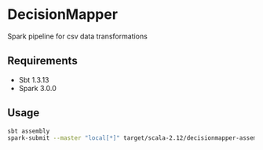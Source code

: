 # DecisionMapper

Spark pipeline for csv data transformations

## Requirements
- Sbt 1.3.13
- Spark 3.0.0

## Usage

```bash
sbt assembly
spark-submit --master "local[*]" target/scala-2.12/decisionmapper-assembly.jar examples/sample.csv examples/transformations.json
```
